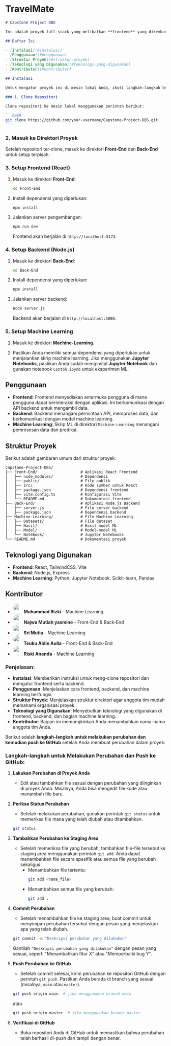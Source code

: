 # TravelMate

````markdown
# Capstone Project DBS

Ini adalah proyek full-stack yang melibatkan **frontend** yang dikembangkan dengan **React**, **backend** yang diimplementasikan dengan **Node.js**, dan beberapa fungsionalitas **machine learning**.

## Daftar Isi

- [Instalasi](#instalasi)
- [Penggunaan](#penggunaan)
- [Struktur Proyek](#struktur-proyek)
- [Teknologi yang Digunakan](#teknologi-yang-digunakan)
- [Kontributor](#kontributor)

## Instalasi

Untuk mengatur proyek ini di mesin lokal Anda, ikuti langkah-langkah berikut:

### 1. Clone Repositori

Clone repositori ke mesin lokal menggunakan perintah berikut:

```bash
git clone https://github.com/your-username/Capstone-Project-DBS.git
```
````

### 2. Masuk ke Direktori Proyek

Setelah repositori ter-clone, masuk ke direktori **Front-End** dan **Back-End** untuk setup terpisah.

### 3. Setup Frontend (React)

1. Masuk ke direktori **Front-End**:

   ```bash
   cd Front-End
   ```

2. Install dependensi yang diperlukan:

   ```bash
   npm install
   ```

3. Jalankan server pengembangan:

   ```bash
   npm run dev
   ```

   Frontend akan berjalan di `http://localhost:5173`.

### 4. Setup Backend (Node.js)

1. Masuk ke direktori **Back-End**:

   ```bash
   cd Back-End
   ```

2. Install dependensi yang diperlukan:

   ```bash
   npm install
   ```

3. Jalankan server backend:

   ```bash
   node server.js
   ```

   Backend akan berjalan di `http://localhost:5000`.

### 5. Setup Machine Learning

1. Masuk ke direktori **Machine-Learning**.

2. Pastikan Anda memiliki semua dependensi yang diperlukan untuk menjalankan skrip machine learning. Jika menggunakan **Jupyter Notebooks**, pastikan Anda sudah menginstal **Jupyter Notebook** dan gunakan notebook `Contoh.ipynb` untuk eksperimen ML.

## Penggunaan

- **Frontend**: Frontend menyediakan antarmuka pengguna di mana pengguna dapat berinteraksi dengan aplikasi. Ini berkomunikasi dengan API backend untuk mengambil data.
- **Backend**: Backend menangani permintaan API, memproses data, dan berkomunikasi dengan model machine learning.
- **Machine Learning**: Skrip ML di direktori `Machine-Learning` menangani pemrosesan data dan prediksi.

## Struktur Proyek

Berikut adalah gambaran umum dari struktur proyek:

```
Capstone-Project-DBS/
├── Front-End/                   # Aplikasi React Frontend
│   ├── node_modules/            # Dependensi
│   ├── public/                  # File publik
│   ├── src/                     # Kode sumber untuk React
│   ├── package.json             # Dependensi frontend
│   ├── vite.config.ts           # Konfigurasi Vite
│   └── README.md                # Dokumentasi frontend
├── Back-End/                    # Aplikasi Node.js Backend
│   ├── server.js                # File server backend
│   ├── package.json             # Dependensi backend
├── Machine-Learning/            # File Machine Learning
│   ├── Datasets/                # File dataset
│   ├── Hasil/                   # Hasil model ML
│   ├── Model/                   # Model-model ML
│   └── Notebook/                # Jupyter Notebooks
└── README.md                    # Dokumentasi proyek
```

## Teknologi yang Digunakan

- **Frontend**: React, TailwindCSS, Vite
- **Backend**: Node.js, Express
- **Machine Learning**: Python, Jupyter Notebook, Scikit-learn, Pandas

## Kontributor

- <img src="https://avatars.githubusercontent.com/u/112327133?v=4" width="30" height="30" style="border-radius: 50%;"> **Muhammad Rizki** - Machine Learning
- <img src="https://avatars.githubusercontent.com/u/181300290?v=4" width="30" height="30" style="border-radius: 50%;"> **Najwa Mutiah yasmine** - Front-End & Back-End
- <img src="https://avatars.githubusercontent.com/u/112511554?v=4" width="30" height="30" style="border-radius: 50%;"> **Sri Mutia** - Machine Learning
- <img src="https://avatars.githubusercontent.com/u/112487598?v=4" width="30" height="30" style="border-radius: 50%;"> **Teuku Aldie Aulia** - Front-End & Back-End
- <img src="https://avatars.githubusercontent.com/u/112398559?s=400&u=f567b90da41ebf745f341badb5aa8a24568d5f90&v=4" width="30" height="30" style="border-radius: 50%;"> **Riski Ananda** - Machine Learning

### Penjelasan:

- **Instalasi**: Memberikan instruksi untuk meng-clone repositori dan mengatur frontend serta backend.
- **Penggunaan**: Menjelaskan cara frontend, backend, dan machine learning berfungsi.
- **Struktur Proyek**: Menjelaskan struktur direktori agar anggota tim mudah memahami organisasi proyek.
- **Teknologi yang Digunakan**: Menyebutkan teknologi yang digunakan di frontend, backend, dan bagian machine learning.
- **Kontributor**: Bagian ini memungkinkan Anda menambahkan nama-nama anggota tim Anda.

Berikut adalah **langkah-langkah untuk melakukan perubahan dan kemudian push ke GitHub** setelah Anda membuat perubahan dalam proyek:

### Langkah-langkah untuk Melakukan Perubahan dan Push ke GitHub:

1. **Lakukan Perubahan di Proyek Anda**

   - Edit atau tambahkan file sesuai dengan perubahan yang diinginkan di proyek Anda. Misalnya, Anda bisa mengedit file kode atau menambah file baru.

2. **Periksa Status Perubahan**

   - Setelah melakukan perubahan, gunakan perintah `git status` untuk memeriksa file mana yang telah diubah atau ditambahkan.

   ```bash
   git status
   ```

3. **Tambahkan Perubahan ke Staging Area**

   - Setelah memeriksa file yang berubah, tambahkan file-file tersebut ke staging area menggunakan perintah `git add`. Anda dapat menambahkan file secara spesifik atau semua file yang berubah sekaligus:
     - Menambahkan file tertentu:
       ```bash
       git add <nama_file>
       ```
     - Menambahkan semua file yang berubah:
       ```bash
       git add .
       ```

4. **Commit Perubahan**

   - Setelah menambahkan file ke staging area, buat commit untuk menyimpan perubahan tersebut dengan pesan yang menjelaskan apa yang telah diubah.

   ```bash
   git commit -m "Deskripsi perubahan yang dilakukan"
   ```

   Gantilah `"Deskripsi perubahan yang dilakukan"` dengan pesan yang sesuai, seperti "Menambahkan fitur X" atau "Memperbaiki bug Y".

5. **Push Perubahan ke GitHub**

   - Setelah commit selesai, kirim perubahan ke repositori GitHub dengan perintah `git push`. Pastikan Anda berada di branch yang sesuai (misalnya, `main` atau `master`).

   ```bash
   git push origin main  # jika menggunakan branch main
   ```

   atau

   ```bash
   git push origin master  # jika menggunakan branch master
   ```

6. **Verifikasi di GitHub**
   - Buka repositori Anda di GitHub untuk memastikan bahwa perubahan telah berhasil di-push dan tampil dengan benar.
